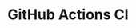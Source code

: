 # GitHub Actions CI














































































































































































































































































































































































































































































































































































































































































































































































































































































































































































































































































































































































































































































































































































































































































































































































































































































































































































































































































































































































































































































































































































































































































































































































































































































































































































































































































































































































































































































































































































































































